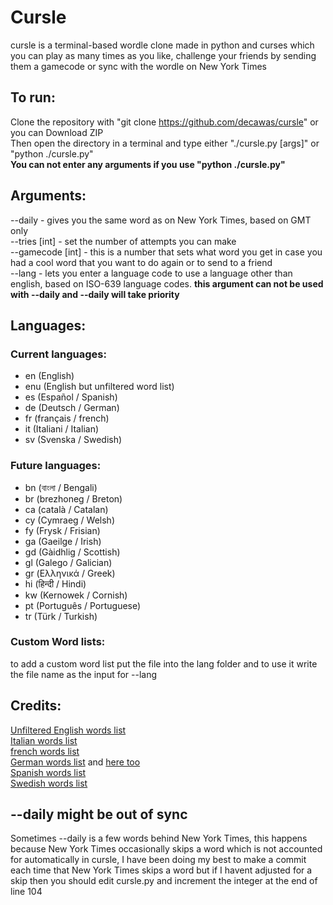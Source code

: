 # Cursle

cursle is a terminal-based wordle clone made in python and curses which you can play as many times as you like, challenge your friends by sending them a gamecode or sync with the wordle on New York Times

## To run:

Clone the repository with "git clone https://github.com/decawas/cursle" or you can Download ZIP<br />
Then open the directory in a terminal and type either "./cursle.py [args]" or "python ./cursle.py"<br />
__You can not enter any arguments if you use "python ./cursle.py"__

## Arguments:

--daily - gives you the same word as on New York Times, based on GMT only<br />
--tries [int] - set the number of attempts you can make<br />
--gamecode [int] - this is a number that sets what word you get in case you had a cool word that you want to do again or to send to a friend<br />
--lang - lets you enter a language code to use a language other than english, based on ISO-639 language codes.  __this argument can not be used with --daily and --daily will take priority__

## Languages:

### Current languages:

- en (English)
- enu (English but unfiltered word list)
- es (Español / Spanish)
- de (Deutsch / German)
- fr (français / french)
- it (Italiani / Italian)
- sv (Svenska / Swedish)

### Future languages:

- bn (বাংলা / Bengali)
- br (brezhoneg / Breton)
- ca (català / Catalan)
- cy (Cymraeg / Welsh)
- fy (Frysk / Frisian)
- ga (Gaeilge / Irish)
- gd (Gàidhlig / Scottish)
- gl (Galego / Galician)
- gr (Ελληνικά / Greek)
- hi (हिन्दी / Hindi)
- kw (Kernowek / Cornish)
- pt (Português / Portuguese)
- tr (Türk / Turkish)

### Custom Word lists:
    
to add a custom word list put the file into the lang folder and to use it write the file name as the input for --lang

## Credits:

[Unfiltered English words list](https://github.com/dwyl/english-words)<br />
[Italian words list](https://parolle.it/)<br />
[french words list](https://github.com/hbenbel/French-Dictionary)<br />
[German words list](https://woertchen.sofacoach.de/) and [here too](https://sourceforge.net/projects/germandict/)<br />
[Spanish words list](https://wordle-es.xavier.cc/)<br />
[Swedish words list](https://github.com/martinlindhe/wordlist_swedish)<br />

## --daily might be out of sync

Sometimes --daily is a few words behind New York Times, this happens because New York Times occasionally skips a word which is not accounted for automatically in cursle, I have been doing my best to make a commit each time that New York Times skips a word but if I havent adjusted for a skip then you should edit cursle.py and increment the integer at the end of line 104
